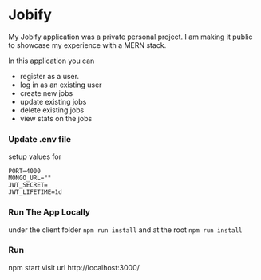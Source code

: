 # Jobify
My Jobify application was a private personal project. I am making it public to showcase my experience with a MERN stack.

In this application you can 
- register as a user.
- log in as an existing user
- create new jobs
- update existing jobs
- delete existing jobs
- view stats on the jobs
### Update .env file
setup values for 
```
PORT=4000
MONGO_URL=""
JWT_SECRET=
JWT_LIFETIME=1d
```

### Run The App Locally
under the client folder
`npm run install` and
at the root
`npm run install`


### Run
npm start
visit url http://localhost:3000/

